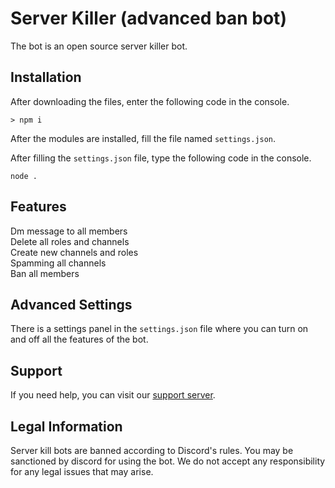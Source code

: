 # Server Killer (advanced ban bot)

The bot is an open source server killer bot.

## Installation

After downloading the files, enter the following code in the console.

```shell
> npm i
```

After the modules are installed, fill the file named ```settings.json```.

After filling the ```settings.json``` file, type the following code in the console.

```shell
node .
```

## Features

Dm message to all members <br>
Delete all roles and channels <br>
Create new channels and roles <br>
Spamming all channels <br>
Ban all members <br>

## Advanced Settings

There is a settings panel in the ```settings.json``` file where you can turn on and off all the features of the bot.

## Support

If you need help, you can visit our [support server](https://discord.gg/fFkefBMRtC).

## Legal Information

Server kill bots are banned according to Discord's rules. You may be sanctioned by discord for using the bot. We do not accept any responsibility for any legal issues that may arise.
